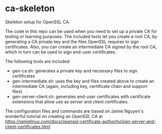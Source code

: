 # ca-skeleton
Skeleton setup for OpenSSL CA.

The code in this repo can be used when you need to set up a private CA
for testing or learning purposes.  The included tools let you create a
root CA, by generating a CA private key and the files OpenSSL requires
to sign certificates.  Also, you can create an intermediate CA signed
by the root CA, which in turn can be used to sign end-user certificates.

The following tools are included:

- gen-ca.sh: generates a private key and necessary files to sign certificates
- gen-intermediate.sh: uses the key and files created above to create an intermediate CA (again, including key, certificate chain and support files)
- gen-server-client.sh: generates end-user certificates with certificate extensions that allow use as server and client certificates.

The configuration files and commands are based on Jamie Nguyen's
wonderful tutorial on creating an OpenSSL CA at
https://jamielinux.com/docs/openssl-certificate-authority/sign-server-and-client-certificates.html
